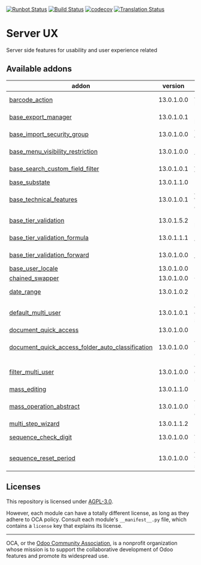 [![Runbot Status](https://runbot.odoo-community.org/runbot/badge/flat/250/13.0.svg)](https://runbot.odoo-community.org/runbot/repo/github-com-oca-server-ux-250)
[![Build Status](https://travis-ci.com/OCA/server-ux.svg?branch=13.0)](https://travis-ci.com/OCA/server-ux)
[![codecov](https://codecov.io/gh/OCA/server-ux/branch/13.0/graph/badge.svg)](https://codecov.io/gh/OCA/server-ux)
[![Translation Status](https://translation.odoo-community.org/widgets/server-ux-13-0/-/svg-badge.svg)](https://translation.odoo-community.org/engage/server-ux-13-0/?utm_source=widget)

<!-- /!\ do not modify above this line -->

# Server UX

Server side features for usability and user experience related

<!-- /!\ do not modify below this line -->

<!-- prettier-ignore-start -->

[//]: # (addons)

Available addons
----------------
addon | version | summary
--- | --- | ---
[barcode_action](barcode_action/) | 13.0.1.0.0 | Allows to use barcodes as a launcher
[base_export_manager](base_export_manager/) | 13.0.1.0.1 | Manage model export profiles
[base_import_security_group](base_import_security_group/) | 13.0.1.0.0 | Group-based permissions for importing CSV files
[base_menu_visibility_restriction](base_menu_visibility_restriction/) | 13.0.1.0.0 | Restrict (with groups) menu visibilty
[base_search_custom_field_filter](base_search_custom_field_filter/) | 13.0.1.0.1 | Add custom filters for fields via UI
[base_substate](base_substate/) | 13.0.1.1.0 | Base Sub State
[base_technical_features](base_technical_features/) | 13.0.1.0.1 | Access to technical features without activating debug mode
[base_tier_validation](base_tier_validation/) | 13.0.1.5.2 | Implement a validation process based on tiers.
[base_tier_validation_formula](base_tier_validation_formula/) | 13.0.1.1.1 | Formulas for Base tier validation
[base_tier_validation_forward](base_tier_validation_forward/) | 13.0.1.0.0 | Forward option for base tiers
[base_user_locale](base_user_locale/) | 13.0.1.0.0 | User Locale Settings
[chained_swapper](chained_swapper/) | 13.0.1.0.0 | Chained Swapper
[date_range](date_range/) | 13.0.1.0.2 | Manage all kind of date range
[default_multi_user](default_multi_user/) | 13.0.1.0.1 | Allows to share user-defined defaults among several users.
[document_quick_access](document_quick_access/) | 13.0.1.0.0 | Document quick access
[document_quick_access_folder_auto_classification](document_quick_access_folder_auto_classification/) | 13.0.1.0.0 | Auto classification of Documents after reading a QR
[filter_multi_user](filter_multi_user/) | 13.0.1.0.0 | Allows to share user-defined filters filters among several users.
[mass_editing](mass_editing/) | 13.0.1.1.0 | Mass Editing
[mass_operation_abstract](mass_operation_abstract/) | 13.0.1.0.0 | Abstract Tools used for modules that realize operation onmany items
[multi_step_wizard](multi_step_wizard/) | 13.0.1.1.2 | Multi-Steps Wizards
[sequence_check_digit](sequence_check_digit/) | 13.0.1.0.0 | Adds a check digit on sequences
[sequence_reset_period](sequence_reset_period/) | 13.0.1.0.0 | Auto-generate yearly/monthly/weekly/daily sequence period ranges

[//]: # (end addons)

<!-- prettier-ignore-end -->

## Licenses

This repository is licensed under [AGPL-3.0](LICENSE).

However, each module can have a totally different license, as long as they adhere to OCA
policy. Consult each module's `__manifest__.py` file, which contains a `license` key
that explains its license.

----

OCA, or the [Odoo Community Association](http://odoo-community.org/), is a nonprofit
organization whose mission is to support the collaborative development of Odoo features
and promote its widespread use.
